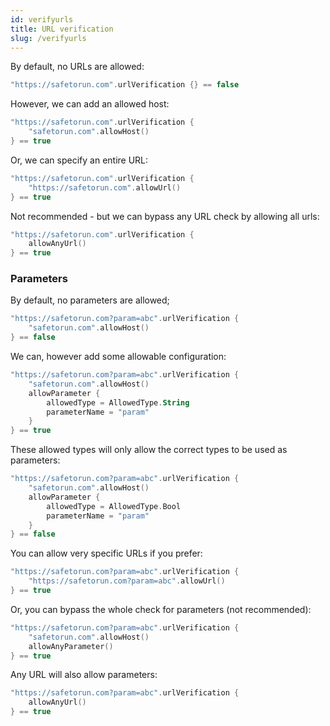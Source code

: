 ```yaml
---
id: verifyurls
title: URL verification
slug: /verifyurls
---
```



By default, no URLs are allowed:

```kotlin
"https://safetorun.com".urlVerification {} == false 
```

However, we can add an allowed host:

```kotlin
"https://safetorun.com".urlVerification {
    "safetorun.com".allowHost()
} == true 
```

Or, we can specify an entire URL:

```kotlin
"https://safetorun.com".urlVerification {
    "https://safetorun.com".allowUrl()
} == true 
```

Not recommended - but we can bypass any URL check by allowing
all urls:

```kotlin
"https://safetorun.com".urlVerification {
    allowAnyUrl()
} == true 
```

### Parameters 

By default, no parameters are allowed;

```kotlin
"https://safetorun.com?param=abc".urlVerification {
    "safetorun.com".allowHost()
} == false
```

We can, however add some allowable configuration:

```kotlin
"https://safetorun.com?param=abc".urlVerification {
    "safetorun.com".allowHost()
    allowParameter {
        allowedType = AllowedType.String
        parameterName = "param"
    }
} == true 
```

These allowed types will only allow the correct types to be used as parameters:

```kotlin
"https://safetorun.com?param=abc".urlVerification {
    "safetorun.com".allowHost()
    allowParameter {
        allowedType = AllowedType.Bool
        parameterName = "param"
    }
} == false
```

You can allow very specific URLs if you prefer:

```kotlin
"https://safetorun.com?param=abc".urlVerification {
    "https://safetorun.com?param=abc".allowUrl()
} == true 
```

Or, you can bypass the whole check for parameters (not recommended):

```kotlin
"https://safetorun.com?param=abc".urlVerification {
    "safetorun.com".allowHost()
    allowAnyParameter()
} == true
```

Any URL will also allow parameters:

```kotlin
"https://safetorun.com?param=abc".urlVerification {
    allowAnyUrl()
} == true
